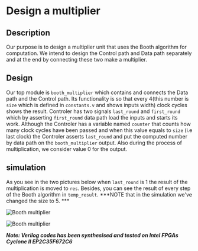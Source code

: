 # Design a multiplier

## Description

Our purpose is to design a multiplier unit that uses the Booth algorithm for computation. We intend to design the Control path and Data path separately and at the end by connecting these two make a multiplier.

## Design 

Our top module is `booth_multiplier` which contains and connects the Data path and the Control path. Its functionality is so that every 4(this number is `size` which is defined in `constants.v` and shows inputs width) clock cycles shows the result. Controler has two signals `last_round` and `first_round` which by asserting `first_round` data path load the inputs and starts its work. Although the Controler has a variable named `counter` that counts how many clock cycles have been passed and when this value equals to `size` (i.e last clock) the Controler asserts `last_round` and put the computed number by data path on the `booth_multiplier` output. Also during the process of multiplication, we consider value 0 for the output. 

## simulation

As you see in the two pictures below when `last_round` is 1 the result of the multiplication is moved to `res`. Besides, you can see the result of every step of the Booth algorithm in `temp_result`. 
***NOTE that in the simulation we've changed the size to 5. ***

![Booth multiplier](https://github.com/sepehrMSP/digital-system-design-laboratory/tree/master/BoothMultiplier/images/booth1.JPG)

![Booth multiplier](https://github.com/sepehrMSP/digital-system-design-laboratory/tree/master/BoothMultiplier/images/booth2.JPG)

***Note: Verilog codes has been synthesised and tested on Intel FPGAs Cyclone II EP2C35F672C6***
